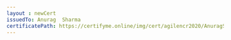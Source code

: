 ```yaml
--- 
layout : newCert 
issuedTo: Anurag  Sharma 
certificatePath: https://certifyme.online/img/cert/agilencr2020/AnuragSharma_38e3b.png
--- 
```

